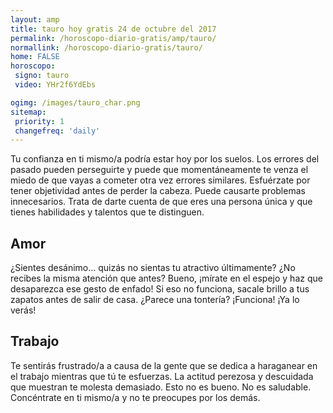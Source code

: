 ```yaml
---
layout: amp
title: tauro hoy gratis 24 de octubre del 2017 
permalink: /horoscopo-diario-gratis/amp/tauro/
normallink: /horoscopo-diario-gratis/tauro/
home: FALSE
horoscopo:
 signo: tauro
 video: YHr2f6YdEbs

ogimg: /images/tauro_char.png
sitemap:
 priority: 1
 changefreq: 'daily'
---
```



Tu confianza en ti mismo/a podría estar hoy por los suelos. Los errores del pasado pueden perseguirte y puede que momentáneamente te venza el miedo de que vayas a cometer otra vez errores similares. Esfuérzate por tener objetividad antes de perder la cabeza. Puede causarte problemas innecesarios. Trata de darte cuenta de que eres una persona única y que tienes habilidades y talentos que te distinguen.

## Amor

¿Sientes desánimo... quizás no sientas tu atractivo últimamente? ¿No recibes la misma atención que antes? Bueno, ¡mírate en el espejo y haz que desaparezca ese gesto de enfado! Si eso no funciona, sacale brillo a tus zapatos antes de salir de casa. ¿Parece una tontería? ¡Funciona! ¡Ya lo verás!

## Trabajo

Te sentirás frustrado/a a causa de la gente que se dedica a haraganear en el trabajo mientras que tú te esfuerzas. La actitud perezosa y descuidada que muestran te molesta demasiado. Esto no es bueno. No es saludable. Concéntrate en ti mismo/a y no te preocupes por los demás.